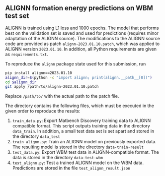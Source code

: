 ## ALIGNN formation energy predictions on WBM test set

ALIGNN is trained using L1 loss and 1000 epochs. The model that performs best on the validation set is saved and used for predictions (requires minor adaptation of the ALIGNN source). The modifications to the ALIGNN source code are provided as patch `alignn-2023.01.10.patch`, which was applied to ALIGNN version `2023.01.10`. In addition, all Python requirements are given as `requirements.txt`.

To reproduce the `alignn` package state used for this submission, run

```bash
pip install alignn==2023.01.10
alignn_dir=$(python -c "import alignn; print(alignn.__path__[0])")
cd $alignn_dir
git apply /path/to/alignn-2023.01.10.patch
```

Replace `/path/to/` with the actual path to the patch file.

The directory contains the following files, which must be executed in the given order to reproduce the results:

1. `train_data.py`: Export Matbench Discovery training data to ALIGNN compatible format. This script outputs training data in the directory `data_train`. In addition, a small test data set is set apart and stored in the directory `data_test`
1. `train_alignn.py`: Train an ALIGNN model on previously exported data. The resulting model is stored in the directory `data-train-result`
1. `test_data.py`: Export WBM test data in ALIGNN-compatible format. The data is stored in the directory `data-test-wbm`
1. `test_alignn.py`: Test a trained ALIGNN model on the WBM data. Predictions are stored in the file `test_alignn_result.json`
